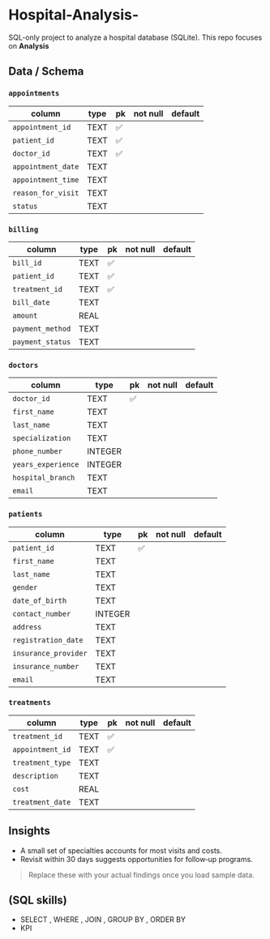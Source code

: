 # Hospital-Analysis-

SQL-only project to analyze a hospital database (SQLite). This repo focuses on **Analysis** 



## Data / Schema


### `appointments`
| column | type | pk | not null | default |
|---|---|---|---|---|
| `appointment_id` | TEXT | ✅ |  |  |
| `patient_id` | TEXT | ✅ |  |  |
| `doctor_id` | TEXT | ✅ |  |  |
| `appointment_date` | TEXT |  |  |  |
| `appointment_time` | TEXT |  |  |  |
| `reason_for_visit` | TEXT |  |  |  |
| `status` | TEXT |  |  |  |

### `billing`
| column | type | pk | not null | default |
|---|---|---|---|---|
| `bill_id` | TEXT | ✅ |  |  |
| `patient_id` | TEXT | ✅ |  |  |
| `treatment_id` | TEXT | ✅ |  |  |
| `bill_date` | TEXT |  |  |  |
| `amount` | REAL |  |  |  |
| `payment_method` | TEXT |  |  |  |
| `payment_status` | TEXT |  |  |  |

### `doctors`
| column | type | pk | not null | default |
|---|---|---|---|---|
| `doctor_id` | TEXT | ✅ |  |  |
| `first_name` | TEXT |  |  |  |
| `last_name` | TEXT |  |  |  |
| `specialization` | TEXT |  |  |  |
| `phone_number` | INTEGER |  |  |  |
| `years_experience` | INTEGER |  |  |  |
| `hospital_branch` | TEXT |  |  |  |
| `email` | TEXT |  |  |  |

### `patients`
| column | type | pk | not null | default |
|---|---|---|---|---|
| `patient_id` | TEXT | ✅ |  |  |
| `first_name` | TEXT |  |  |  |
| `last_name` | TEXT |  |  |  |
| `gender` | TEXT |  |  |  |
| `date_of_birth` | TEXT |  |  |  |
| `contact_number` | INTEGER |  |  |  |
| `address` | TEXT |  |  |  |
| `registration_date` | TEXT |  |  |  |
| `insurance_provider` | TEXT |  |  |  |
| `insurance_number` | TEXT |  |  |  |
| `email` | TEXT |  |  |  |

### `treatments`
| column | type | pk |  not null | default |
|---|---|---|---|---|
| `treatment_id` | TEXT | ✅ | |  |
| `appointment_id` | TEXT | ✅ |  |  |
| `treatment_type` | TEXT |  | |  |
| `description` | TEXT |  | |  |
| `cost` | REAL |  |  |  | |  |
| `treatment_date` | TEXT |  |  |  |






## Insights 
- A small set of specialties accounts for most visits and costs.
- Revisit within 30 days suggests opportunities for follow‑up programs.

> Replace these with your actual findings once you load sample data.

## (SQL skills)
- SELECT , WHERE , JOIN ,  GROUP BY , ORDER BY
- KPI


